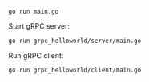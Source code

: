 `go run main.go`

Start gRPC server:
```
go run grpc_helloworld/server/main.go
```

Run gRPC client:
```
go run grpc_helloworld/client/main.go
```